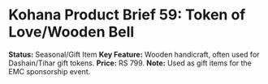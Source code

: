 # Kohana Product Brief 59: Token of Love/Wooden Bell
**Status:** Seasonal/Gift Item
**Key Feature:** Wooden handicraft, often used for Dashain/Tihar gift tokens.
**Price:** RS 799.
**Note:** Used as gift items for the EMC sponsorship event.